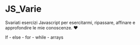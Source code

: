 # JS_Varie
Svariati esercizi Javascript per esercitarmi, ripassare, affinare e approfondire le mie conoscenze. ❤️

If - else - for - while - arrays
